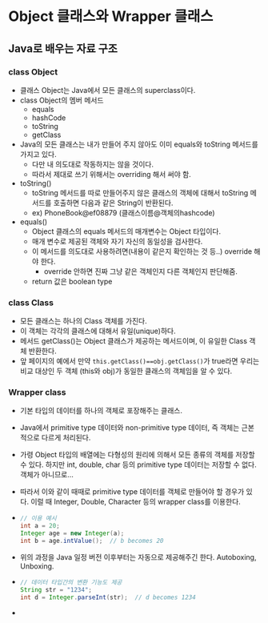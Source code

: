 # Object 클래스와 Wrapper 클래스

## Java로 배우는 자료 구조

### class Object

- 클래스 Object는 Java에서 모든 클래스의 superclass이다.
- class Object의 멤버 메서드
  - equals
  - hashCode
  - toString
  - getClass
- Java의 모든 클래스는 내가 만들어 주지 않아도 이미 equals와 toString 메서드를 가지고 있다.
  - 다만 내 의도대로 작동하지는 않을 것이다.
  - 따라서 제대로 쓰기 위해서는 overriding 해서 써야 함.
- toString()
  - toString 메서드를 따로 만들어주지 않은 클래스의 객체에 대해서 toString 메서드를 호출하면 다음과 같은 String이 반환된다.
  - ex) PhoneBook@ef08879 (클래스이름@객체의hashcode)
- equals()
  - Object 클래스의 equals 메서드의 매개변수는 Object 타입이다.
  - 매개 변수로 제공된 객체와 자기 자신의 동일성을 검사한다.
  - 이 메서드를 의도대로 사용하려면(내용이 같은지 확인하는 것 등..) override 해야 한다.
    - override 안하면 진짜 그냥 같은 객체인지 다른 객체인지 판단해줌.
  - return 값은 boolean type



### class Class

- 모든 클래스는 하나의 Class 객체를 가진다.
- 이 객체는 각각의 클래스에 대해서 유일(unique)하다.
- 메서드 getClass()는 Object 클래스가 제공하는 메서드이며, 이 유일한 Class 객체 반환한다.
- 앞 페이지의 예에서 만약 `this.getClass()==obj.getClass()`가 true라면 우리는 비교 대상인 두 객체 (this와 obj)가 동일한 클래스의 객체임을 알 수 있다.



### Wrapper class

- 기본 타입의 데이터를 하나의 객체로 포장해주는 클래스.

- Java에서 primitive type 데이터와 non-primitive type 데이터, 즉 객체는 근본적으로 다르게 처리된다.

- 가령 Object 타입의 배열에는 다형성의 원리에 의해서 모든 종류의 객체를 저장할 수 있다. 하지만 int, double, char 등의 primitive type 데이터는 저장할 수 없다. 객체가 아니므로...

- 따라서 이와 같이 때때로 primitive type 데이터를 객체로 만들어야 할 경우가 있다. 이럴 때 Integer, Double, Character 등의 wrapper class를 이용한다.

- ```java
  // 이용 예시
  int a = 20;
  Integer age = new Integer(a);
  int b = age.intValue();  // b becomes 20
  ```

- 위의 과정을 Java 일정 버전 이후부터는 자동으로 제공해주긴 한다. Autoboxing, Unboxing.

- ```java
  // 데이터 타입간의 변환 기능도 제공
  String str = "1234";
  int d = Integer.parseInt(str);  // d becomes 1234
  ```

- 